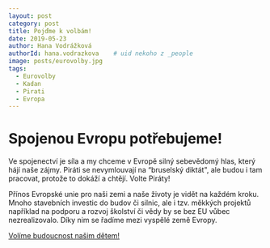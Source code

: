```yaml
---
layout: post
category: post
title: Pojďme k volbám!   
date: 2019-05-23
author: Hana Vodrážková
authorId: hana.vodrazkova    # uid nekoho z _people
image: posts/eurovolby.jpg
tags:
  - Eurovolby
  - Kadan
  - Pirati
  - Evropa
---
```



# Spojenou Evropu potřebujeme!

Ve spojenectví je síla a my chceme v Evropě silný sebevědomý hlas, který hájí naše zájmy.
Piráti se nevymlouvají na “bruselský diktát", ale budou i tam pracovat, protože to dokáží a chtějí.
Volte Piráty!

Přínos Evropské unie pro naši zemi a naše životy je vidět na každém kroku. Mnoho stavebních investic do budov či silnic, ale i tzv. měkkých projektů například na podporu a rozvoj školství či vědy by se bez EU vůbec nezrealizovalo. Díky nim se řadíme mezi vyspělé země Evropy.  

[Volíme budoucnost našim dětem!](https://www.facebook.com/europeanparliament/videos/416115432521831/)


